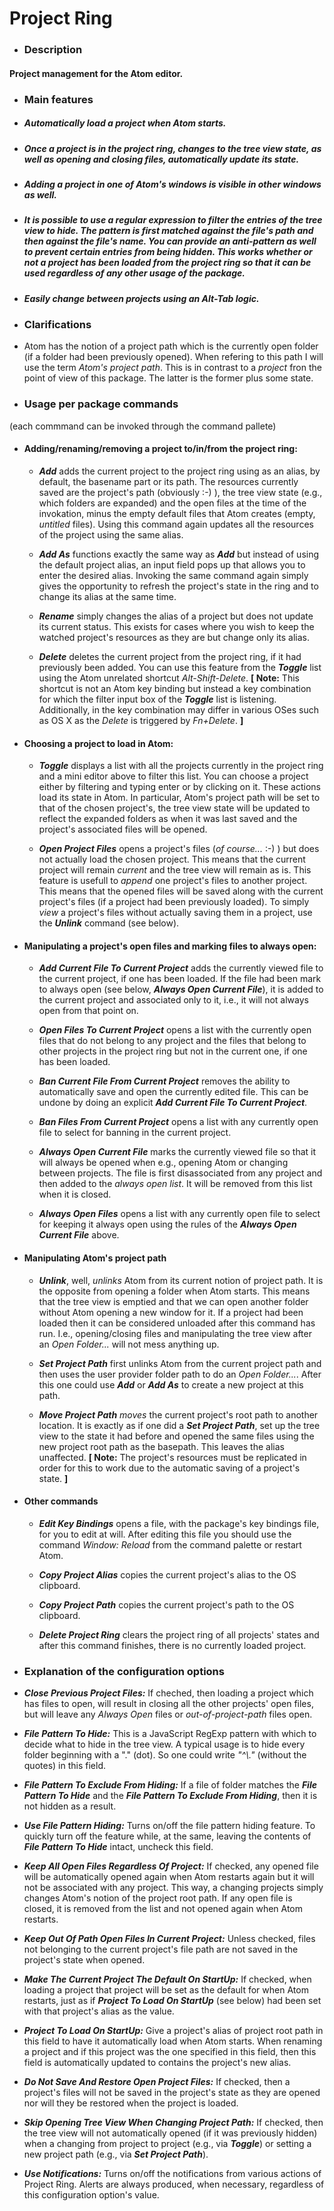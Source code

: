 # Project Ring

- ### Description

 #### Project management for the Atom editor.


- ### Main features

 - ##### Automatically load a project when Atom starts.

 - ##### Once a project is in the project ring, changes to the tree view state, as well as opening and closing files, automatically update its state.

 - ##### Adding a project in one of Atom's windows is visible in other windows as well.

 - ##### It is possible to use a regular expression to filter the entries of the tree view to hide. The pattern is first matched against the file's path and then against the file's name. You can provide an _anti-pattern_ as well to prevent certain entries from being hidden. This works whether or not a project has been loaded from the project ring so that it can be used regardless of any other usage of the package.

 - ##### Easily change between projects using an _Alt-Tab_ logic.


- ### Clarifications

 - Atom has the notion of a project path which is the currently open folder (if a folder had been previously opened). When refering to this path I will use the term _Atom's project path_. This is in contrast to a _project_ fron the point of view of this package. The latter is the former plus some state.


- ### Usage per package commands
(each commmand can be invoked through the command pallete)

 - #### Adding/renaming/removing a project to/in/from the project ring:

    - **_Add_** adds the current project to the project ring using as an alias, by default, the basename part or its path. The resources currently saved are the project's path (obviously :-) ), the tree view state (e.g., which folders are expanded) and the open files at the time of the invokation, minus the empty default files that Atom creates (empty, _untitled_ files). Using this command again updates all the resources of the project using the same alias.

    - **_Add As_** functions exactly the same way as **_Add_** but instead of using the default project alias, an input field pops up that allows you to enter the desired alias. Invoking the same command again simply gives the opportunity to refresh the project's state in the ring and to change its alias at the same time.

    - **_Rename_** simply changes the alias of a project but does not update its current status. This exists for cases where you wish to keep the watched project's resources as they are but change only its alias.

    - **_Delete_** deletes the current project from the project ring, if it had previously been added. You can use this feature from the **_Toggle_** list using the Atom unrelated shortcut _Alt-Shift-Delete_. **[ Note:** This shortcut is not an Atom key binding but instead a key combination for which the filter input box of the **_Toggle_** list is listening. Additionally, in the key combination may differ in various OSes such as OS X as the _Delete_ is triggered by _Fn+Delete_. **]**

 - #### Choosing a project to load in Atom:

    - **_Toggle_** displays a list with all the projects currently in the project ring and a mini editor above to filter this list. You can choose a project either by filtering and typing enter or by clicking on it. These actions load its state in Atom. In particular, Atom's project path will be set to that of the chosen project's, the tree view state will be updated to reflect the expanded folders as when it was last saved and the project's associated files will be opened.

    - **_Open Project Files_** opens a project's files (_of course..._ :-) ) but does not actually load the chosen project. This means that the current project will remain _current_ and the tree view will remain as is. This feature is usefull to _append_ one project's files to another project. This means that the opened files will be saved along with the current project's files (if a project had been previously loaded). To simply _view_ a project's files without actually saving them in a project, use the **_Unlink_** command (see below).

 - #### Manipulating a project's open files and marking files to always open:

    - **_Add Current File To Current Project_** adds the currently viewed file to the current project, if one has been loaded. If the file had been mark to always open (see below, **_Always Open Current File_**), it is added to the current project and associated only to it, i.e., it will not always open from that point on.

    - **_Open Files To Current Project_** opens a list with the currently open files that do not belong to any project and the files that belong to other projects in the project ring but not in the current one, if one has been loaded.

    - **_Ban Current File From Current Project_** removes the ability to automatically save and open the currently edited file. This can be undone by doing an explicit **_Add Current File To Current Project_**.

    - **_Ban Files From Current Project_** opens a list with any currently open file to select for banning in the current project.

    - **_Always Open Current File_** marks the currently viewed file so that it will always be opened when e.g., opening Atom or changing between projects. The file is first disassociated from any project and then added to the _always open list_. It will be removed from this list when it is closed.

    - **_Always Open Files_** opens a list with any currently open file to select for keeping it always open using the rules of the **_Always Open Current File_** above.

 - #### Manipulating Atom's project path

    - **_Unlink_**, well, _unlinks_ Atom from its current notion of project path. It is the opposite from opening a folder when Atom starts. This means that the tree view is emptied and that we can open another folder without Atom opening a new window for it. If a project had been loaded then it can be considered unloaded after this command has run. I.e., opening/closing files and manipulating the tree view after an _Open Folder..._ will not mess anything up.

    - **_Set Project Path_** first unlinks Atom from the current project path and then uses the user provider folder path to do an _Open Folder..._. After this one could use **_Add_** or **_Add As_** to create a new project at this path.

    - **_Move Project Path_** _moves_ the current project's root path to another location. It is exactly as if one did a **_Set Project Path_**, set up the tree view to the state it had before and opened the same files using the new project root path as the basepath. This leaves the alias unaffected. **[ Note:** The project's resources must be replicated in order for this to work due to the automatic saving of a project's state. **]**

 - #### Other commands

    - **_Edit Key Bindings_** opens a file, with the package's key bindings file, for you to edit at will. After editing this file you should use the command _Window: Reload_ from the command palette or restart Atom.

    - **_Copy Project Alias_** copies the current project's alias to the OS clipboard.

    - **_Copy Project Path_** copies the current project's path to the OS clipboard.

    - **_Delete Project Ring_** clears the project ring of all projects' states and after this command finishes, there is no currently loaded project.


- ### Explanation of the configuration options

 - **_Close Previous Project Files:_** If cheched, then loading a project which has files to open, will result in closing all the other projects' open files, but will leave any _Always Open_ files or _out-of-project-path_ files open.

 - **_File Pattern To Hide:_** This is a JavaScript RegExp pattern with which to decide what to hide in the tree view. A typical usage is to hide every folder beginning with a "." (dot). So one could write _"^\\."_ (without the quotes) in this field.

 - **_File Pattern To Exclude From Hiding:_** If a file of folder matches the **_File Pattern To Hide_** and the **_File Pattern To Exclude From Hiding_**, then it is not hidden as a result.

 - **_Use File Pattern Hiding:_** Turns on/off the file pattern hiding feature. To quickly turn off the feature while, at the same, leaving the contents of **_File Pattern To Hide_** intact, uncheck this field.

 - **_Keep All Open Files Regardless Of Project:_** If checked, any opened file will be automatically opened again when Atom restarts again but it will not be associated with any project. This way, a changing projects simply changes Atom's notion of the project root path. If any open file is closed, it is removed from the list and not opened again when Atom restarts.

 - **_Keep Out Of Path Open Files In Current Project:_** Unless checked, files not belonging to the current project's file path are not saved in the project's state when opened.

 - **_Make The Current Project The Default On StartUp:_** If checked, when loading a project that project will be set as the default for when Atom restarts, just as if **_Project To Load On StartUp_** (see below) had been set with that project's alias as the value.

 - **_Project To Load On StartUp:_** Give a project's alias of project root path in this field to have it automatically load when Atom starts. When renaming a project and if this project was the one specified in this field, then this field is automatically updated to contains the project's new alias.

 - **_Do Not Save And Restore Open Project Files:_** If checked, then a project's files will not be saved in the project's state as they are opened nor will they be restored when the project is loaded.

 - **_Skip Opening Tree View When Changing Project Path:_** If checked, then the tree view will not automatically opened (if it was previously hidden) when a changing from project to project (e.g., via **_Toggle_**) or setting a new project path (e.g., via **_Set Project Path_**).

 - **_Use Notifications:_** Turns on/off the notifications from various actions of Project Ring. Alerts are always produced, when necessary, regardless of this configuration option's value.
